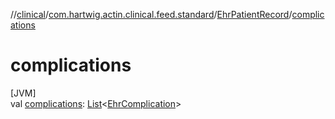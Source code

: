 //[clinical](../../../index.md)/[com.hartwig.actin.clinical.feed.standard](../index.md)/[EhrPatientRecord](index.md)/[complications](complications.md)

# complications

[JVM]\
val [complications](complications.md): [List](https://kotlinlang.org/api/latest/jvm/stdlib/kotlin.collections/-list/index.html)&lt;[EhrComplication](../-ehr-complication/index.md)&gt;

